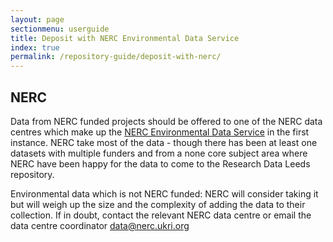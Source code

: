 ```yaml
---
layout: page
sectionmenu: userguide
title: Deposit with NERC Environmental Data Service
index: true
permalink: /repository-guide/deposit-with-nerc/
---
```

## NERC
Data from NERC funded projects should be offered to one of the NERC data centres which make up the [NERC Environmental Data Service](https://eds.ukri.org/environmental-data-service) in the first instance. NERC take most of the data - though there has been at least one datasets with multiple funders and from a none core subject area where NERC have been happy for the data to come to the Research Data Leeds repository.

Environmental data which is not NERC funded: NERC will consider taking it but will weigh up the size and the complexity of adding the data to their collection. If in doubt, contact the relevant NERC data centre or email the data centre coordinator <data@nerc.ukri.org>
